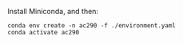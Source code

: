 
Install Miniconda, and then:

    conda env create -n ac290 -f ./environment.yaml
    conda activate ac290
